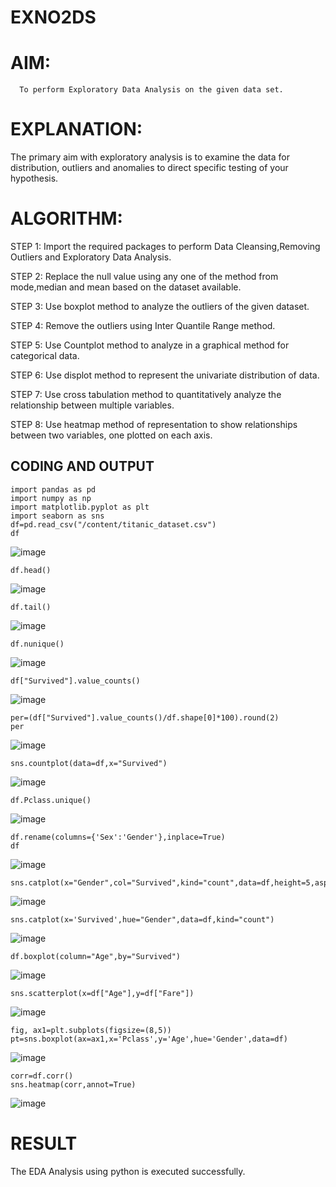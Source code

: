 # EXNO2DS
# AIM:
      To perform Exploratory Data Analysis on the given data set.
      
# EXPLANATION:
  The primary aim with exploratory analysis is to examine the data for distribution, outliers and anomalies to direct specific testing of your hypothesis.
  
# ALGORITHM:
STEP 1: Import the required packages to perform Data Cleansing,Removing Outliers and Exploratory Data Analysis.

STEP 2: Replace the null value using any one of the method from mode,median and mean based on the dataset available.

STEP 3: Use boxplot method to analyze the outliers of the given dataset.

STEP 4: Remove the outliers using Inter Quantile Range method.

STEP 5: Use Countplot method to analyze in a graphical method for categorical data.

STEP 6: Use displot method to represent the univariate distribution of data.

STEP 7: Use cross tabulation method to quantitatively analyze the relationship between multiple variables.

STEP 8: Use heatmap method of representation to show relationships between two variables, one plotted on each axis.

## CODING AND OUTPUT
```
import pandas as pd
import numpy as np
import matplotlib.pyplot as plt
import seaborn as sns
df=pd.read_csv("/content/titanic_dataset.csv")
df
```
![image](https://github.com/Lokhnath10/EXNO2DS/assets/138969918/04879ce0-bd42-4f96-8239-5da905099df5)
```
df.head()
```
![image](https://github.com/Lokhnath10/EXNO2DS/assets/138969918/62b8f167-67f8-4731-b30d-dd576849be1b)
```
df.tail()
```
![image](https://github.com/Lokhnath10/EXNO2DS/assets/138969918/56b53cf0-93d0-461e-bbc0-586c6b352005)
```
df.nunique()
```
![image](https://github.com/Lokhnath10/EXNO2DS/assets/138969918/afe03dd9-9514-4643-9404-981a9527dbb9)
```
df["Survived"].value_counts()
```

![image](https://github.com/Lokhnath10/EXNO2DS/assets/138969918/6fc646ff-722f-4df6-a7a6-3bfa2008e8f5)
```
per=(df["Survived"].value_counts()/df.shape[0]*100).round(2)
per
```

![image](https://github.com/Lokhnath10/EXNO2DS/assets/138969918/dd14fb07-841d-441e-bb7e-3610c0870ddc)
```
sns.countplot(data=df,x="Survived")
```

![image](https://github.com/Lokhnath10/EXNO2DS/assets/138969918/44e75547-aa89-4779-a3aa-d8222541e404)
```
df.Pclass.unique()
```

![image](https://github.com/Lokhnath10/EXNO2DS/assets/138969918/9057a7f1-9322-475d-af37-f51f38f69e28)
```
df.rename(columns={'Sex':'Gender'},inplace=True)
df
```

![image](https://github.com/Lokhnath10/EXNO2DS/assets/138969918/7eb551a5-aab4-4796-b3b3-9c62cbc96b24)
```
sns.catplot(x="Gender",col="Survived",kind="count",data=df,height=5,aspect=.7)
```

![image](https://github.com/Lokhnath10/EXNO2DS/assets/138969918/071a1059-1093-4929-ae81-791bba335649)
```
sns.catplot(x='Survived',hue="Gender",data=df,kind="count")
```

![image](https://github.com/Lokhnath10/EXNO2DS/assets/138969918/077b83b0-c3b9-4b8f-8502-cf8fd4874f19)
```
df.boxplot(column="Age",by="Survived")
```

![image](https://github.com/Lokhnath10/EXNO2DS/assets/138969918/a9340db5-8d7e-41a8-a8e1-e9ea3cba7916)
```
sns.scatterplot(x=df["Age"],y=df["Fare"])
```

![image](https://github.com/Lokhnath10/EXNO2DS/assets/138969918/b13f5ac4-7c97-4b29-a1e0-2a2c6031171c)
```
fig, ax1=plt.subplots(figsize=(8,5))
pt=sns.boxplot(ax=ax1,x='Pclass',y='Age',hue='Gender',data=df)
```

![image](https://github.com/Lokhnath10/EXNO2DS/assets/138969918/8c54ffbc-a7bf-4a41-bc43-be85380571a7)
```
corr=df.corr()
sns.heatmap(corr,annot=True)
```

![image](https://github.com/Lokhnath10/EXNO2DS/assets/138969918/50572a7d-a49b-4e01-ae93-4925dcc0c627)


# RESULT 
The EDA Analysis using python is executed successfully.
